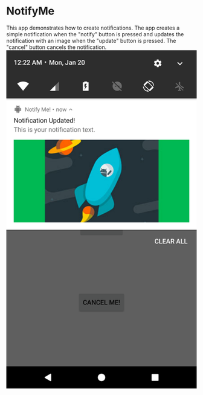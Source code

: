 # NotifyMe
This app demonstrates how to create notifications. The app creates a simple notification when the "notify" button is pressed and updates the notification with an image when the "update" button is pressed. The "cancel" button cancels the notification.
![Notification generated by app](https://raw.githubusercontent.com/jpillay07/NotifyMe/master/app/src/main/res/drawable-xxhdpi/Screenshot_1579472578.png)
